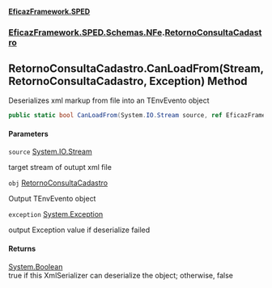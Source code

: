 #### [EficazFramework.SPED](EficazFrameworkSPED.md 'EficazFramework SPED')
### [EficazFramework.SPED.Schemas.NFe](EficazFramework.SPED.Schemas.NFe.md 'EficazFramework.SPED.Schemas.NFe').[RetornoConsultaCadastro](EficazFramework.SPED.Schemas.NFe/RetornoConsultaCadastro.md 'EficazFramework.SPED.Schemas.NFe.RetornoConsultaCadastro')

## RetornoConsultaCadastro.CanLoadFrom(Stream, RetornoConsultaCadastro, Exception) Method

Deserializes xml markup from file into an TEnvEvento object

```csharp
public static bool CanLoadFrom(System.IO.Stream source, ref EficazFramework.SPED.Schemas.NFe.RetornoConsultaCadastro obj, ref System.Exception exception);
```
#### Parameters

<a name='EficazFramework.SPED.Schemas.NFe.RetornoConsultaCadastro.CanLoadFrom(System.IO.Stream,EficazFramework.SPED.Schemas.NFe.RetornoConsultaCadastro,System.Exception).source'></a>

`source` [System.IO.Stream](https://docs.microsoft.com/en-us/dotnet/api/System.IO.Stream 'System.IO.Stream')

target stream of outupt xml file

<a name='EficazFramework.SPED.Schemas.NFe.RetornoConsultaCadastro.CanLoadFrom(System.IO.Stream,EficazFramework.SPED.Schemas.NFe.RetornoConsultaCadastro,System.Exception).obj'></a>

`obj` [RetornoConsultaCadastro](EficazFramework.SPED.Schemas.NFe/RetornoConsultaCadastro.md 'EficazFramework.SPED.Schemas.NFe.RetornoConsultaCadastro')

Output TEnvEvento object

<a name='EficazFramework.SPED.Schemas.NFe.RetornoConsultaCadastro.CanLoadFrom(System.IO.Stream,EficazFramework.SPED.Schemas.NFe.RetornoConsultaCadastro,System.Exception).exception'></a>

`exception` [System.Exception](https://docs.microsoft.com/en-us/dotnet/api/System.Exception 'System.Exception')

output Exception value if deserialize failed

#### Returns
[System.Boolean](https://docs.microsoft.com/en-us/dotnet/api/System.Boolean 'System.Boolean')  
true if this XmlSerializer can deserialize the object; otherwise, false